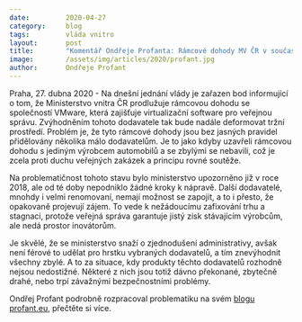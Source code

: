 ```yaml
---
date:         2020-04-27
category:     blog
tags:         vláda vnitro
layout:       post
title:        "Komentář Ondřeje Profanta: Rámcové dohody MV ČR v současné podobě jsou jen pokřivením tržního prostředí"
image:        /assets/img/articles/2020/profant.jpg
author:       Ondřeje Profant
--- 
```




Praha, 27. dubna 2020 - Na dnešní jednání vlády je zařazen bod informující o tom, že Ministerstvo vnitra ČR prodlužuje rámcovou dohodu se společností VMware, která zajišťuje virtualizační software pro veřejnou správu. Zvýhodněním tohoto dodavatele tak bude nadále deformovat tržní prostředí. Problém je, že tyto rámcové dohody jsou bez jasných pravidel přidělovány několika málo dodavatelům. Je to jako kdyby uzavřeli rámcovou dohodu s jediným výrobcem automobilů a se zbylými se nebavili, což je zcela proti duchu veřejných zakázek a principu rovné soutěže.

Na problematičnost tohoto stavu bylo ministerstvo upozorněno již v roce 2018, ale od té doby nepodniklo žádné kroky k nápravě. Další dodavatelé, mnohdy i velmi renomovaní, nemají možnost se zapojit, a to i přesto, že opakovaně projevují zájem. To vede k nežádoucímu zafixování trhu a stagnaci, protože veřejná správa garantuje jistý zisk stávajícím výrobcům, ale nedá prostor inovátorům.

Je skvělé, že se ministerstvo snaží o zjednodušení administrativy, avšak není férové to udělat pro hrstku vybraných dodavatelů, a tím znevýhodnit všechny zbylé. A to za situace, kdy produkty těchto dodavatelů rozhodně nejsou nedostižné. Některé z nich jsou totiž dávno překonané, zbytečně drahé, nebo trpí závažnými bezpečnostními problémy.

Ondřej Profant podrobně rozpracoval problematiku na svém [blogu profant.eu](https://www.profant.eu/2020/ramcove-dohody-mvcr.html), přečtěte si více.
